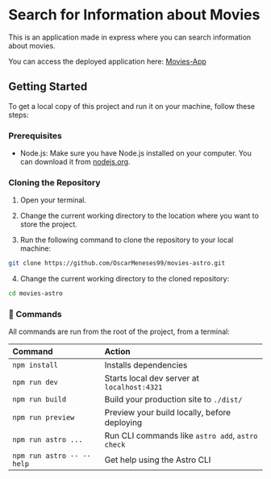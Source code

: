 # Search for Information about Movies

This is an application made in express where you can search information about movies.

You can access the deployed application here: [Movies-App](https://movies-astro-app.netlify.app/)

## Getting Started

To get a local copy of this project and run it on your machine, follow these steps:

### Prerequisites

- Node.js: Make sure you have Node.js installed on your computer. You can download it from [nodejs.org](https://nodejs.org/).

### Cloning the Repository

1. Open your terminal.

2. Change the current working directory to the location where you want to store the project.

3. Run the following command to clone the repository to your local machine:


```bash
git clone https://github.com/OscarMeneses99/movies-astro.git
```

4. Change the current working directory to the cloned repository:


```bash
cd movies-astro
```

### 🚀 Commands

All commands are run from the root of the project, from a terminal:

| Command                   | Action                                           |
| :------------------------ | :----------------------------------------------- |
| `npm install`             | Installs dependencies                            |
| `npm run dev`             | Starts local dev server at `localhost:4321`      |
| `npm run build`           | Build your production site to `./dist/`          |
| `npm run preview`         | Preview your build locally, before deploying     |
| `npm run astro ...`       | Run CLI commands like `astro add`, `astro check` |
| `npm run astro -- --help` | Get help using the Astro CLI                     |

